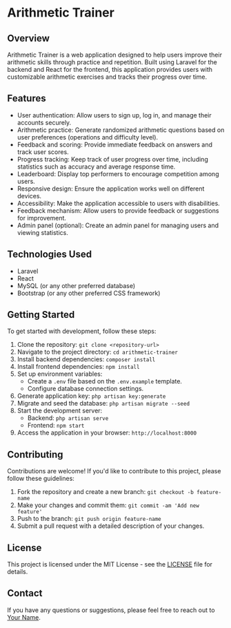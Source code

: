 <!-- template readme -->

# Arithmetic Trainer

## Overview

Arithmetic Trainer is a web application designed to help users improve their arithmetic skills through practice and repetition. Built using Laravel for the backend and React for the frontend, this application provides users with customizable arithmetic exercises and tracks their progress over time.

## Features

- User authentication: Allow users to sign up, log in, and manage their accounts securely.
- Arithmetic practice: Generate randomized arithmetic questions based on user preferences (operations and difficulty level).
- Feedback and scoring: Provide immediate feedback on answers and track user scores.
- Progress tracking: Keep track of user progress over time, including statistics such as accuracy and average response time.
- Leaderboard: Display top performers to encourage competition among users.
- Responsive design: Ensure the application works well on different devices.
- Accessibility: Make the application accessible to users with disabilities.
- Feedback mechanism: Allow users to provide feedback or suggestions for improvement.
- Admin panel (optional): Create an admin panel for managing users and viewing statistics.

## Technologies Used

- Laravel
- React
- MySQL (or any other preferred database)
- Bootstrap (or any other preferred CSS framework)

## Getting Started

To get started with development, follow these steps:

1. Clone the repository: `git clone <repository-url>`
2. Navigate to the project directory: `cd arithmetic-trainer`
3. Install backend dependencies: `composer install`
4. Install frontend dependencies: `npm install`
5. Set up environment variables:
   - Create a `.env` file based on the `.env.example` template.
   - Configure database connection settings.
6. Generate application key: `php artisan key:generate`
7. Migrate and seed the database: `php artisan migrate --seed`
8. Start the development server:
   - Backend: `php artisan serve`
   - Frontend: `npm start`
9. Access the application in your browser: `http://localhost:8000`

## Contributing

Contributions are welcome! If you'd like to contribute to this project, please follow these guidelines:

1. Fork the repository and create a new branch: `git checkout -b feature-name`
2. Make your changes and commit them: `git commit -am 'Add new feature'`
3. Push to the branch: `git push origin feature-name`
4. Submit a pull request with a detailed description of your changes.

## License

This project is licensed under the MIT License - see the [LICENSE](LICENSE) file for details.

## Contact

If you have any questions or suggestions, please feel free to reach out to [Your Name](mailto:your-email@example.com).
